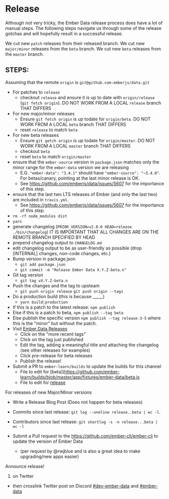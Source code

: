 Release
=======

Although not very tricky, the Ember Data release process does have a
lot of manual steps. The following steps navigate us through
some of the release gotchas and will hopefully result in a successful
release.

We cut new `patch` releases from their released branch.
We cut new `major/minor` releases from the `beta` branch.
We cut new `beta` releases from the `master` branch.

STEPS:
------

Assuming that the remote `origin` is `git@github.com:emberjs/data.git`

* For patches to `release`
  * checkout `release` and ensure it is up to date with `origin/release` (`git fetch origin`). DO NOT WORK FROM A LOCAL `release` branch THAT DIFFERS
* For new major/minor releases
  * Ensure `git fetch origin` is up todate for `origin/beta`. DO NOT WORK FROM A LOCAL `beta` branch THAT DIFFERS
  * reset `release` to match `beta`
* For new beta releases
  * Ensure `git getch origin` is up todate for `origin/master`. DO NOT WORK FROM A LOCAL `master` branch THAT DIFFERS
  * checkout `beta`
  * reset `beta` to match `origin/master`
* ensure that the `ember-source` version in `package.json` matches only the minor range for the `ember-data` version we are releasing
  * E.G. `"ember-data": "3.4.1"` should have `"ember-source": "~3.4.0"`. For betas/canary, pointing at the last minor release is OK.
  * See https://github.com/emberjs/data/issues/5607 for the importance of this step.
* ensure that the last two LTS releases of Ember (and only the last two) are included in `travis.yml`.
  * See https://github.com/emberjs/data/issues/5607 for the importance of this step.
* `rm -rf node_modules dist`
* `yarn`
* generate changelog (`PRIOR_VERSION=v2.0.0 HEAD=release ./bin/changelog`) IT IS IMPORTANT THAT ALL CHANGES ARE ON THE REMOTE BRANCH SPECIFIED BY HEAD
* prepend changelog output to `CHANGELOG.md`
* edit changelog output to be as user-friendly as possible (drop [INTERNAL] changes, non-code changes, etc.)
* Bump version in package.json
  * `git add package.json`
  * `git commit -m "Release Ember Data X.Y.Z-beta.n"`
* Git tag version
  * `git tag vX.Y.Z-beta.n`
* Push the changes and the tag to upsteam
  * `git push origin release` `git push origin --tags`
* Do a production build (this is because _____)
  * `yarn build:production`
* If this is a patch to the latest release: `npm publish`
* Else if this is a patch to beta, `npm publish --tag beta`
* Else publish the specific version `npm publish --tag release-3-5` where this is the "minor" but without the patch.
* Visit [Ember Data Releases](https://github.com/emberjs/data/releases)
  * Click on the "more recent tags"
  * Click on the tag just published
  * Edit the tag, adding a meaningful title and attaching the changelog (see other releases for examples)
  * Click pre-release for beta releases
  * Publish the release!
* Submit a PR to `ember-learn/builds` to update the builds for this channel
  * File to edit for [beta](https://github.com/ember-learn/builds/blob/master/app/fixtures/ember-data/beta.js
  * File to edit for [release](https://github.com/ember-learn/builds/blob/master/app/fixtures/ember-data/release.js)

For releases of new Major/Minor versions
  
  * Write a Release Blog Post (Does not happen for beta releases)
  * Commits since last release: `git log --oneline release..beta | wc -l`.
  * Contributors since last release: `git shortlog -s -n release...beta | wc -l`

* Submit a Pull request to the https://github.com/ember-cli/ember-cli to update the version of Ember Data
  * (per request by @rwjblue and is also a great idea to make upgrading/new apps easier)

Announce release!

1. on Twitter
* then crosslink Twitter post on Discord [#dev-ember-data](https://discordapp.com/channels/480462759797063690/480501977931972608) and [#ember-data](https://discordapp.com/channels/480462759797063690/486549196837486592)

